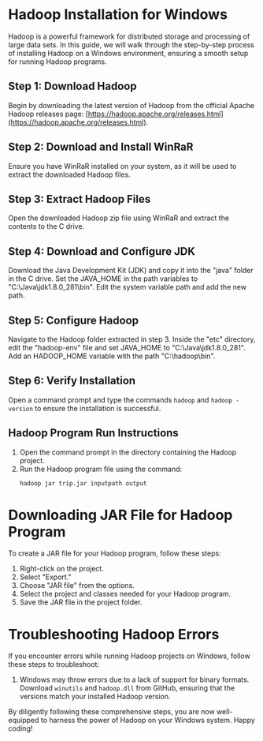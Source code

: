 # Hadoop Installation for Windows

Hadoop is a powerful framework for distributed storage and processing of large data sets. In this guide, we will walk through the step-by-step process of installing Hadoop on a Windows environment, ensuring a smooth setup for running Hadoop programs.

## Step 1: Download Hadoop

Begin by downloading the latest version of Hadoop from the official Apache Hadoop releases page: [https://hadoop.apache.org/releases.html](https://hadoop.apache.org/releases.html).

## Step 2: Download and Install WinRaR

Ensure you have WinRaR installed on your system, as it will be used to extract the downloaded Hadoop files.

## Step 3: Extract Hadoop Files

Open the downloaded Hadoop zip file using WinRaR and extract the contents to the C drive.

## Step 4: Download and Configure JDK

Download the Java Development Kit (JDK) and copy it into the "java" folder in the C drive. Set the JAVA_HOME in the path variables to "C:\Java\jdk1.8.0_281\bin". Edit the system variable path and add the new path.

## Step 5: Configure Hadoop

Navigate to the Hadoop folder extracted in step 3. Inside the "etc" directory, edit the "hadoop-env" file and set JAVA_HOME to "C:\Java\jdk1.8.0_281". Add an HADOOP_HOME variable with the path "C:\hadoop\bin".

## Step 6: Verify Installation

Open a command prompt and type the commands `hadoop` and `hadoop -version` to ensure the installation is successful.

## Hadoop Program Run Instructions

1. Open the command prompt in the directory containing the Hadoop project.
2. Run the Hadoop program file using the command: 
   ```bash
   hadoop jar trip.jar inputpath output


# Downloading JAR File for Hadoop Program

To create a JAR file for your Hadoop program, follow these steps:

1. Right-click on the project.
2. Select "Export."
3. Choose "JAR file" from the options.
4. Select the project and classes needed for your Hadoop program.
5. Save the JAR file in the project folder.

# Troubleshooting Hadoop Errors

If you encounter errors while running Hadoop projects on Windows, follow these steps to troubleshoot:

1. Windows may throw errors due to a lack of support for binary formats. Download `winutils` and `hadoop.dll` from GitHub, ensuring that the versions match your installed Hadoop version.

By diligently following these comprehensive steps, you are now well-equipped to harness the power of Hadoop on your Windows system. Happy coding!
